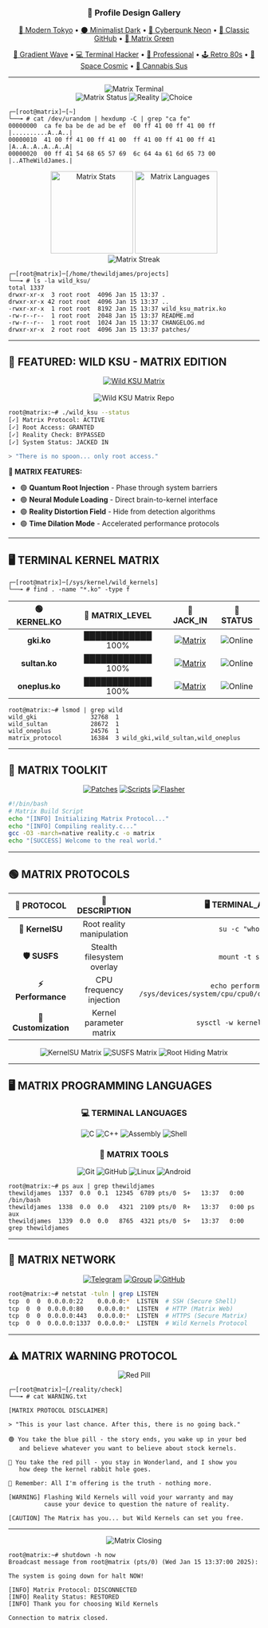 <!-- Profile Design Navigation -->
<div align="center">
  <h3>🎨 Profile Design Gallery</h3>
  <p>
    <a href="./profile-1-modern-tokyo.md">🌃 Modern Tokyo</a> • 
    <a href="./profile-2-minimalist-dark.md">🌑 Minimalist Dark</a> • 
    <a href="./profile-3-cyberpunk-neon.md">🌈 Cyberpunk Neon</a> • 
    <a href="./profile-4-classic-github.md">📝 Classic GitHub</a> • 
    <a href="./profile-5-matrix-green.md">💚 Matrix Green</a>
  </p>
  <p>
    <a href="./profile-6-gradient-wave.md">🌊 Gradient Wave</a> • 
    <a href="./profile-7-terminal-hacker.md">💻 Terminal Hacker</a> • 
    <a href="./profile-8-professional-corporate.md">💼 Professional</a> • 
    <a href="./profile-9-retro-80s.md">🕹️ Retro 80s</a> • 
    <a href="./profile-10-space-cosmic.md">🚀 Space Cosmic</a> • 
    <a href="./profile-11-cannabis-amongus.md">🍃 Cannabis Sus</a>
  </p>
  <hr>
</div>

<div align="center">
  <img src="https://readme-typing-svg.herokuapp.com?font=Courier+New&size=35&duration=2000&pause=1000&color=00FF41&center=true&vCenter=true&width=1000&lines=root@matrix:~%23+whoami;TheWildJames;root@matrix:~%23+cat+/proc/version;Wild+Kernel+Developer;root@matrix:~%23+echo+%22Welcome+to+the+Matrix%22;Wake+up%2C+Neo..." alt="Matrix Terminal" />
</div>

<div align="center">
  <img src="https://img.shields.io/badge/STATUS-CONNECTED_TO_MATRIX-00FF41?style=for-the-badge&labelColor=000000" alt="Matrix Status">
  <img src="https://img.shields.io/badge/REALITY-SIMULATION_DETECTED-00FF41?style=for-the-badge&labelColor=000000" alt="Reality">
  <img src="https://img.shields.io/badge/CHOICE-RED_OR_BLUE_PILL-00FF41?style=for-the-badge&labelColor=000000" alt="Choice">
</div>

```
┌─[root@matrix]─[~]
└──╼ # cat /dev/urandom | hexdump -C | grep "ca fe"
00000000  ca fe ba be de ad be ef  00 ff 41 00 ff 41 00 ff  |..........A..A..|
00000010  41 00 ff 41 00 ff 41 00  ff 41 00 ff 41 00 ff 41  |A..A..A..A..A..A|
00000020  00 ff 41 54 68 65 57 69  6c 64 4a 61 6d 65 73 00  |..ATheWildJames.|
```

<div align="center">
  <img src="https://github-readme-stats.vercel.app/api?username=TheWildJames&show_icons=true&theme=chartreuse-dark&hide_border=true&count_private=true&bg_color=000000&title_color=00FF41&text_color=00FF41&icon_color=00FF41" alt="Matrix Stats" height="165">
  <img src="https://github-readme-stats.vercel.app/api/top-langs/?username=TheWildJames&layout=compact&theme=chartreuse-dark&hide_border=true&bg_color=000000&title_color=00FF41&text_color=00FF41" alt="Matrix Languages" height="165">
</div>

<div align="center">
  <img src="https://github-readme-streak-stats.herokuapp.com/?user=TheWildJames&theme=chartreuse-dark&hide_border=true&background=000000&stroke=00FF41&ring=00FF41&fire=00FF41&currStreakLabel=00FF41" alt="Matrix Streak" />
</div>

```
┌─[root@matrix]─[/home/thewildjames/projects]
└──╼ # ls -la wild_ksu/
total 1337
drwxr-xr-x  3 root root  4096 Jan 15 13:37 .
drwxr-xr-x 42 root root  4096 Jan 15 13:37 ..
-rwxr-xr-x  1 root root  8192 Jan 15 13:37 wild_ksu_matrix.ko
-rw-r--r--  1 root root  2048 Jan 15 13:37 README.md
-rw-r--r--  1 root root  1024 Jan 15 13:37 CHANGELOG.md
drwxr-xr-x  2 root root  4096 Jan 15 13:37 patches/
```

---

## 💊 **FEATURED: WILD KSU - MATRIX EDITION**

<div align="center">
  <a href="https://github.com/WildKernels/Wild_KSU">
    <img src="https://img.shields.io/badge/💚_WILD_KSU-MATRIX_PROTOCOL-00FF41?style=for-the-badge&logo=android&logoColor=000000&labelColor=000000" alt="Wild KSU Matrix">
  </a>
  <br><br>
  <img src="https://github-readme-stats.vercel.app/api/pin/?username=WildKernels&repo=Wild_KSU&theme=chartreuse-dark&hide_border=true&bg_color=000000&title_color=00FF41&text_color=00FF41&icon_color=00FF41" alt="Wild KSU Matrix Repo">
</div>

```bash
root@matrix:~# ./wild_ksu --status
[✓] Matrix Protocol: ACTIVE
[✓] Root Access: GRANTED
[✓] Reality Check: BYPASSED
[✓] System Status: JACKED IN

> "There is no spoon... only root access."
```

**🔋 MATRIX FEATURES:**
- 🟢 **Quantum Root Injection** - Phase through system barriers
- 🟢 **Neural Module Loading** - Direct brain-to-kernel interface
- 🟢 **Reality Distortion Field** - Hide from detection algorithms
- 🟢 **Time Dilation Mode** - Accelerated performance protocols

---

## 🖥️ **TERMINAL KERNEL MATRIX**

```
┌─[root@matrix]─[/sys/kernel/wild_kernels]
└──╼ # find . -name "*.ko" -type f
```

<div align="center">

| 🟢 **KERNEL.KO** | 🔋 **MATRIX_LEVEL** | 🔗 **JACK_IN** | 📡 **STATUS** |
|:----------------:|:--------------------:|:---------------:|:-------------:|
| **gki.ko** | ████████████ 100% | [![Matrix](https://img.shields.io/badge/JACK_IN-GKI-00FF41?style=flat-square&logo=android&logoColor=000000)](https://github.com/WildKernels/GKI_KernelSU_SUSFS) | ![Online](https://img.shields.io/badge/ONLINE-00FF41?style=flat-square) |
| **sultan.ko** | ████████████ 100% | [![Matrix](https://img.shields.io/badge/JACK_IN-SULTAN-00FF41?style=flat-square&logo=android&logoColor=000000)](https://github.com/WildKernels/Sultan_KernelSU_SUSFS) | ![Online](https://img.shields.io/badge/ONLINE-00FF41?style=flat-square) |
| **oneplus.ko** | ████████████ 100% | [![Matrix](https://img.shields.io/badge/JACK_IN-ONEPLUS-00FF41?style=flat-square&logo=android&logoColor=000000)](https://github.com/WildKernels/OnePlus_KernelSU_SUSFS) | ![Online](https://img.shields.io/badge/ONLINE-00FF41?style=flat-square) |

</div>

```
root@matrix:~# lsmod | grep wild
wild_gki               32768  1
wild_sultan            28672  1
wild_oneplus           24576  1
matrix_protocol        16384  3 wild_gki,wild_sultan,wild_oneplus
```

---

## 🔧 **MATRIX TOOLKIT**

<div align="center">

[![Patches](https://img.shields.io/badge/💚_KERNEL_PATCHES-MATRIX_MODS-00FF41?style=for-the-badge&logo=github&logoColor=000000)](https://github.com/WildKernels/kernel_patches)
[![Scripts](https://img.shields.io/badge/🔋_BUILD_SCRIPTS-TERMINAL_TOOLS-00FF41?style=for-the-badge&logo=github&logoColor=000000)](https://github.com/TheWildJames/kernel_build_scripts)
[![Flasher](https://img.shields.io/badge/💊_KERNEL_FLASHER-RED_PILL-00FF41?style=for-the-badge&logo=github&logoColor=000000)](https://github.com/fatalcoder524/KernelFlasher)

</div>

```bash
#!/bin/bash
# Matrix Build Script
echo "[INFO] Initializing Matrix Protocol..."
echo "[INFO] Compiling reality.c..."
gcc -O3 -march=native reality.c -o matrix
echo "[SUCCESS] Welcome to the real world."
```

---

## 🟢 **MATRIX PROTOCOLS**

<div align="center">

| 💊 **PROTOCOL** | 🔋 **DESCRIPTION** | 🖥️ **TERMINAL_ACCESS** |
|:---------------:|:------------------:|:----------------------:|
| **🔐 KernelSU** | Root reality manipulation | `su -c "whoami"` |
| **🛡️ SUSFS** | Stealth filesystem overlay | `mount -t susfs` |
| **⚡ Performance** | CPU frequency injection | `echo performance > /sys/devices/system/cpu/cpu0/cpufreq/scaling_governor` |
| **🔧 Customization** | Kernel parameter matrix | `sysctl -w kernel.matrix=1` |

</div>

<div align="center">
  <img src="https://img.shields.io/badge/💚_KERNELSU-MATRIX_ROOT-00FF41?style=for-the-badge&logo=android&logoColor=000000" alt="KernelSU Matrix">
  <img src="https://img.shields.io/badge/🔋_SUSFS-STEALTH_MODE-00FF41?style=for-the-badge&logo=shield&logoColor=000000" alt="SUSFS Matrix">
  <img src="https://img.shields.io/badge/💊_ROOT_HIDING-REALITY_BYPASS-00FF41?style=for-the-badge&logo=incognito&logoColor=000000" alt="Root Hiding Matrix">
</div>

---

## 🖥️ **MATRIX PROGRAMMING LANGUAGES**

<div align="center">

### 💻 **TERMINAL LANGUAGES**
![C](https://img.shields.io/badge/C-00FF41?style=for-the-badge&logo=c&logoColor=000000)
![C++](https://img.shields.io/badge/C++-00FF41?style=for-the-badge&logo=cplusplus&logoColor=000000)
![Assembly](https://img.shields.io/badge/Assembly-00FF41?style=for-the-badge&logo=assemblyscript&logoColor=000000)
![Shell](https://img.shields.io/badge/Shell-00FF41?style=for-the-badge&logo=gnu-bash&logoColor=000000)

### 🔧 **MATRIX TOOLS**
![Git](https://img.shields.io/badge/Git-00FF41?style=for-the-badge&logo=git&logoColor=000000)
![GitHub](https://img.shields.io/badge/GitHub-00FF41?style=for-the-badge&logo=github&logoColor=000000)
![Linux](https://img.shields.io/badge/Linux-00FF41?style=for-the-badge&logo=linux&logoColor=000000)
![Android](https://img.shields.io/badge/Android-00FF41?style=for-the-badge&logo=android&logoColor=000000)

</div>

```
root@matrix:~# ps aux | grep thewildjames
thewildjames  1337  0.0  0.1  12345  6789 pts/0  S+   13:37   0:00 /bin/bash
thewildjames  1338  0.0  0.0   4321  2109 pts/0  R+   13:37   0:00 ps aux
thewildjames  1339  0.0  0.0   8765  4321 pts/0  S+   13:37   0:00 grep thewildjames
```

---

## 📡 **MATRIX NETWORK**

<div align="center">

[![Telegram](https://img.shields.io/badge/💚_NEURAL_LINK-Telegram-00FF41?style=for-the-badge&logo=telegram&logoColor=000000)](https://t.me/TheWildJames)
[![Group](https://img.shields.io/badge/🔋_MATRIX_COLLECTIVE-Group-00FF41?style=for-the-badge&logo=telegram&logoColor=000000)](https://t.me/Wild_Kernels)
[![GitHub](https://img.shields.io/badge/💊_CODE_REPOSITORY-GitHub-00FF41?style=for-the-badge&logo=github&logoColor=000000)](https://github.com/TheWildJames)

</div>

```bash
root@matrix:~# netstat -tuln | grep LISTEN
tcp  0  0  0.0.0.0:22    0.0.0.0:*  LISTEN  # SSH (Secure Shell)
tcp  0  0  0.0.0.0:80    0.0.0.0:*  LISTEN  # HTTP (Matrix Web)
tcp  0  0  0.0.0.0:443   0.0.0.0:*  LISTEN  # HTTPS (Secure Matrix)
tcp  0  0  0.0.0.0:1337  0.0.0.0:*  LISTEN  # Wild Kernels Protocol
```

---

## ⚠️ **MATRIX WARNING PROTOCOL**

<div align="center">
  <img src="https://img.shields.io/badge/💊-RED_PILL_ACTIVATED-FF0000?style=for-the-badge&labelColor=000000" alt="Red Pill">
</div>

```
┌─[root@matrix]─[/reality/check]
└──╼ # cat WARNING.txt

[MATRIX PROTOCOL DISCLAIMER]

> "This is your last chance. After this, there is no going back."

🟢 You take the blue pill - the story ends, you wake up in your bed 
   and believe whatever you want to believe about stock kernels.

🔴 You take the red pill - you stay in Wonderland, and I show you 
   how deep the kernel rabbit hole goes.

💊 Remember: All I'm offering is the truth - nothing more.

[WARNING] Flashing Wild Kernels will void your warranty and may 
          cause your device to question the nature of reality.

[CAUTION] The Matrix has you... but Wild Kernels can set you free.
```

---

<div align="center">
  <img src="https://readme-typing-svg.herokuapp.com?font=Courier+New&size=20&duration=3000&pause=1000&color=00FF41&center=true&vCenter=true&width=800&lines=root@matrix:~%23+echo+%22Follow+the+white+rabbit%22;Follow+the+white+rabbit;root@matrix:~%23+echo+%22Welcome+to+the+real+world%22;Welcome+to+the+real+world;root@matrix:~%23+exit;Connection+terminated." alt="Matrix Closing" />
</div>

```
root@matrix:~# shutdown -h now
Broadcast message from root@matrix (pts/0) (Wed Jan 15 13:37:00 2025):

The system is going down for halt NOW!

[INFO] Matrix Protocol: DISCONNECTED
[INFO] Reality Status: RESTORED
[INFO] Thank you for choosing Wild Kernels

Connection to matrix closed.
```